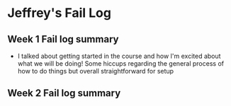 # Jeffrey's Fail Log

## Week 1 Fail log summary
- I talked about getting started in the course and how I'm excited about what we will be doing! Some hiccups regarding the general process of how to do things but overall straightforward for setup

## Week 2 Fail log summary
